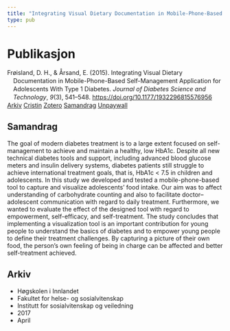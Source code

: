 ```yaml
---
title: "Integrating Visual Dietary Documentation in Mobile-Phone-Based Self-Management Application for Adolescents With Type 1 Diabetes"
type: pub
---
```

<h1>Publikasjon</h1>
<article id="csl-bib-container-I6PGVWRJ" class="csl-bib-container">
  <div class="csl-bib-body" style="line-height: 1.35; padding-left: 1em; text-indent:-1em;">
  <div class="csl-entry">Fr&#xF8;island, D. H., &amp; &#xC5;rsand, E. (2015). Integrating Visual Dietary Documentation in Mobile-Phone-Based Self-Management Application for Adolescents With Type 1 Diabetes. <i>Journal of Diabetes Science and Technology</i>, <i>9</i>(3), 541&#x2013;548. <a href="https://doi.org/10.1177/1932296815576956">https://doi.org/10.1177/1932296815576956</a></div>
</div>
  <div class="csl-bib-buttons">
    <a href="#taxonomy-article-I6PGVWRJ" class="csl-bib-button">Arkiv</a>
    <a href="https://app.cristin.no/results/show.jsf?id=1463332" alt="Cristin URL" class="csl-bib-button">Cristin</a>
    <a href="http://zotero.org/groups/5022929/items/I6PGVWRJ" alt="Zotero URL" class="csl-bib-button">Zotero</a>
    <a href="#abstract-article-I6PGVWRJ" class="csl-bib-button">Samandrag</a>
    <a href="https://journals.sagepub.com/doi/pdf/10.1177/1932296815576956" class="csl-bib-button">Unpaywall</a>
  </div>
  <div id="csl-bib-meta-container-I6PGVWRJ"></div>
</article>
<div id="csl-bib-meta-I6PGVWRJ" class="csl-bib-meta">
  <article id="abstract-article-I6PGVWRJ" class="abstract-article">
    <h1>Samandrag</h1>
    The goal of modern diabetes treatment is to a large extent focused on self-management to achieve and maintain a healthy, low HbA1c. Despite all new technical diabetes tools and support, including advanced blood glucose meters and insulin delivery systems, diabetes patients still struggle to achieve international treatment goals, that is, HbA1c &lt; 7.5 in children and adolescents. In this study we developed and tested a mobile-phone-based tool to capture and visualize adolescents’ food intake. Our aim was to affect understanding of carbohydrate counting and also to facilitate doctor–adolescent communication with regard to daily treatment. Furthermore, we wanted to evaluate the effect of the designed tool with regard to empowerment, self-efficacy, and self-treatment. The study concludes that implementing a visualization tool is an important contribution for young people to understand the basics of diabetes and to empower young people to define their treatment challenges. By capturing a picture of their own food, the person’s own feeling of being in charge can be affected and better self-treatment achieved.
  </article>
  <article id="taxonomy-article-I6PGVWRJ" class="taxonomy-article">
    <h1>Arkiv</h1>
    <ul>
      <li>Høgskolen i Innlandet</li>
      <li>Fakultet for helse- og sosialvitenskap</li>
      <li>Institutt for sosialvitenskap og veiledning</li>
      <li>2017</li>
      <li>April</li>
    </ul>
  </article>
</div>

